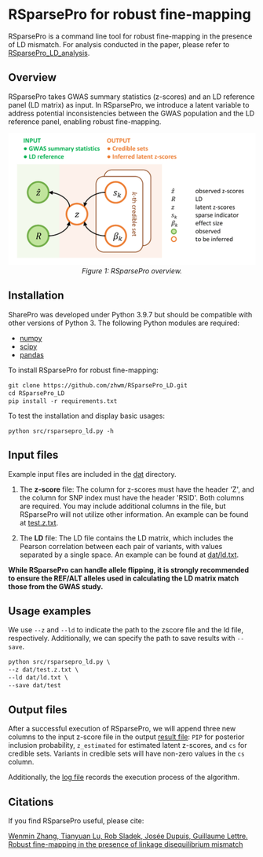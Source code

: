 # RSparsePro for robust fine-mapping

RSparsePro is a command line tool for robust fine-mapping in the presence of LD mismatch. For analysis conducted in the paper, please refer to [RSparsePro_LD_analysis](https://github.com/zhwm/RSparsePro_LD_analysis).

## Overview 

RSparsePro takes GWAS summary statistics (z-scores) and an LD reference panel (LD matrix) as input. In RSparsePro, we introduce a latent variable to address potential inconsistencies between the GWAS population and the LD reference panel, enabling robust fine-mapping.


<p align="center">
  <img src="doc/Fig1.png" alt="example image">
  <br>
  <em>Figure 1: RSparsePro overview.</em>
</p>

## Installation

SharePro was developed under Python 3.9.7 but should be compatible with other versions of Python 3. The following Python modules are required:

* [numpy](http://www.numpy.org/)
* [scipy](http://www.scipy.org/)
* [pandas](https://pandas.pydata.org/getpandas.html)

To install RSparsePro for robust fine-mapping:

```
git clone https://github.com/zhwm/RSparsePro_LD.git
cd RSparsePro_LD
pip install -r requirements.txt 
``` 

To test the installation and display basic usages:
```
python src/rsparsepro_ld.py -h
```

## Input files

Example input files are included in the [dat](dat/) directory. 

1. The **z-score** file: The column for z-scores must have the header 'Z', and the column for SNP index must have the header 'RSID'. Both columns are required. You may include additional columns in the file, but RSparsePro will not utilize other information. An example can be found at [test.z.txt](dat/test.z.txt).

2. The **LD** file: The LD file contains the LD matrix, which includes the Pearson correlation between each pair of variants, with values separated by a single space. An example can be found at [dat/ld.txt](dat/ld.txt).

**While RSparsePro can handle allele flipping, it is strongly recommended to ensure the REF/ALT alleles used in calculating the LD matrix match those from the GWAS study.**

## Usage examples

We use `--z` and `--ld` to indicate the path to the zscore file and the ld file, respectively. Additionally, we can specify the path to save results with `--save`.

```
python src/rsparsepro_ld.py \
--z dat/test.z.txt \
--ld dat/ld.txt \
--save dat/test
```

## Output files

After a successful execution of RSparsePro, we will append three new columns to the input z-score file in the output [result file](dat/test.rsparsepro.txt): `PIP` for posterior inclusion probability, `z_estimated` for estimated latent z-scores, and `cs` for credible sets. Variants in credible sets will have non-zero values in the `cs` column.

Additionally, the [log file](dat/test.rsparsepro.log) records the execution process of the algorithm.

## Citations

If you find RSparsePro useful, please cite:

[Wenmin Zhang, Tianyuan Lu, Rob Sladek, Josée Dupuis, Guillaume Lettre. Robust fine-mapping in the presence of linkage disequilibrium mismatch](https://biorxiv.org/cgi/content/short/2024.10.29.620968v1)
